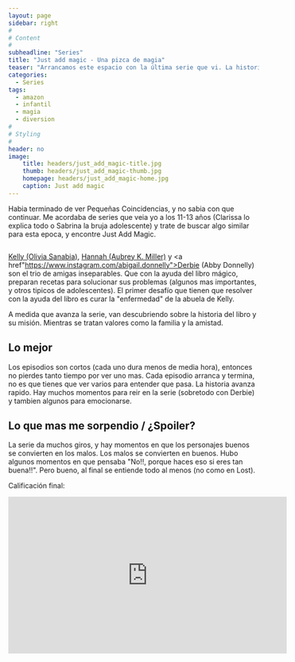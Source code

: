 ```yaml
---
layout: page
sidebar: right
#
# Content
#
subheadline: "Series"
title: "Just add magic - Una pizca de magia"
teaser: "Arrancamos este espacio con la última serie que vi. La historia es entorno a tres amigas que encuentran un libro de cocina, pero no un libro cualquiera, si no un libro mágico. Cada receta es un hechizo, y cada hechizo trae un efecto secundario. Ellas tendran que usar la mágia para solucionar problemas y proteger el libro, ya que son sus nuevas protectoras."
categories:
  - Series
tags:
  - amazon
  - infantil
  - magia
  - diversion
#
# Styling
#
header: no
image:
    title: headers/just_add_magic-title.jpg
    thumb: headers/just_add_magic-thumb.jpg
    homepage: headers/just_add_magic-home.jpg
    caption: Just add magic
---
```

Habia terminado de ver Pequeñas Coincidencias, y no sabia con que continuar. Me acordaba de series que veia yo a los 11-13 años (Clarissa lo explica todo o Sabrina la bruja adolescente) y trate de buscar algo similar para esta epoca, y encontre Just Add Magic.

<img src="https://images-na.ssl-images-amazon.com/images/I/91nPsdjwmXL._RI_.jpg" alt="">

<a href="https://www.instagram.com/oliviasanabia">Kelly (Olivia Sanabia)</a>, <a href="https://www.instagram.com/officialaubreymiller">Hannah (Aubrey K. Miller)</a> y <a href"https://www.instagram.com/abigail.donnelly">Derbie (Abby Donnelly)</a> son el trio de amigas inseparables. Que con la ayuda del libro mágico, preparan recetas para solucionar sus problemas (algunos mas importantes, y otros tipicos de adolescentes). El primer desafío que tienen que resolver con la ayuda del libro es curar la "enfermedad" de la abuela de Kelly.

A medida que avanza la serie, van descubriendo sobre la historia del libro y su misión. Mientras se tratan valores como la familia y la amistad.

## Lo mejor
Los episodios son cortos (cada uno dura menos de media hora), entonces no pierdes tanto tiempo por ver uno mas. Cada episodio arranca y termina, no es que tienes que ver varios para entender que pasa. La historia avanza rapido. Hay muchos momentos para reir en la serie (sobretodo con Derbie) y tambien algunos para emocionarse.

## Lo que mas me sorpendio / ¿Spoiler?
La serie da muchos giros, y hay momentos en que los personajes buenos se convierten en los malos. Los malos se convierten en buenos. Hubo algunos momentos en que pensaba "No!!, porque haces eso si eres tan buena!!". Pero bueno, al final se entiende todo al menos (no como en Lost).


Calificación final:
<div>
<img src="https://upload.wikimedia.org/wikipedia/commons/thumb/1/1b/4_stars.svg/1200px-4_stars.svg.png" alt="">
</div>

<iframe width="560" height="315" src="https://www.youtube.com/embed/OlcanLMBwpM" title="YouTube video player" frameborder="0" allow="accelerometer; autoplay; clipboard-write; encrypted-media; gyroscope; picture-in-picture" allowfullscreen></iframe>